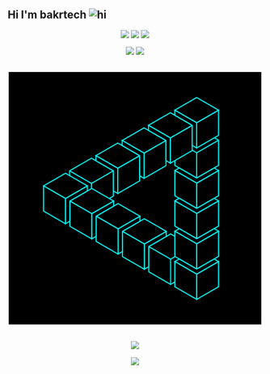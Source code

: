 
## Hi I'm bakrtech <img src="https://user-images.githubusercontent.com/1303154/88677602-1635ba80-d120-11ea-84d8-d263ba5fc3c0.gif" width="28px" alt="hi">


<p align="center">
  <img src="https://media3.giphy.com/media/ln7z2eWriiQAllfVcn/200w.webp" width="100">
  <img src="https://i.giphy.com/media/LMt9638dO8dftAjtco/200.webp" width="100">
  <img src="https://i.giphy.com/media/eNAsjO55tPbgaor7ma/200w.webp" width="100">

  
</p>

<p align="center">
<img src="https://i.giphy.com/media/KzJkzjggfGN5Py6nkT/200.webp" width="100">
<img src="https://i.giphy.com/media/IdyAQJVN2kVPNUrojM/200.webp" width="100"><br><br>
  
</p>
<div align="center">
<img align = "center" src= "https://github.com/ANKITSHARMA98/ANKITSHARMA98/blob/main/images/CheerySeparateGoldeneye-size_restricted.gif"><br>



<br>





<img align = "center"  src = "https://github-readme-stats.vercel.app/api?username=bakrtech&count_private=true&show_icons=true&theme=dracula"><br>
<a href="https://github.com/bakrtech">
  
<img align = "center" src= "https://github-profile-summary-cards.vercel.app/api/cards/repos-per-language?username=bakrtech&theme=dracula"><br>
  
</a>
 

 <br>




</div>

